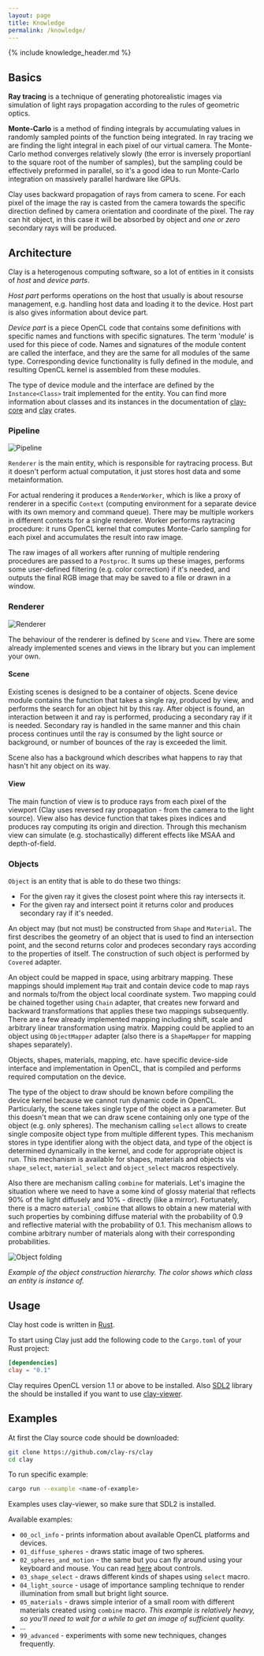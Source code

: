 ```yaml
---
layout: page
title: Knowledge
permalink: /knowledge/
---
```


{% include knowledge_header.md %}

## Basics

**Ray tracing** is a technique of generating photorealistic images via simulation of light rays propagation according to the rules of geometric optics.

**Monte-Carlo** is a method of finding integrals by accumulating values in randomly sampled points of the function being integrated.
In ray tracing we are finding the light integral in each pixel of our virtual camera. The Monte-Carlo method converges relatively slowly (the error is inversely proportianl to the square root of the number of samples), but the sampling could be effectively preformed in parallel, so it's a good idea to run Monte-Carlo integration on massively parallel hardware like GPUs. 

Clay uses backward propagation of rays from camera to scene. For each pixel of the image the ray is casted from the camera towards the specific direction defined by camera orientation and coordinate of the pixel. The ray can hit object, in this case it will be absorbed by object and *one or zero* secondary rays will be produced.

## Architecture

Clay is a heterogenous computing software, so a lot of entities in it consists of *host* and *device parts*.

*Host part* performs operations on the host that usually is about resourse management, e.g. handling host data and loading it to the device. Host part is also gives information about device part.

*Device part* is a piece OpenCL code that contains some definitions with specific names and functions with specific signatures. The term 'module' is used for this piece of code. Names and signatures of the module content are called the interface, and they are the same for all modules of the same type. Corresponding device functionality is fully defined in the module, and resulting OpenCL kernel is assembled from these modules.

The type of device module and the interface are defined by the `Instance<Class>` trait implemented for the entity. You can find more information about classes and its instances in the documentation of [clay-core](https://docs.rs/clay-core/) and [clay](https://docs.rs/clay/) crates.

### Pipeline

![Pipeline](/assets/pipeline.svg)

`Renderer` is the main entity, which is responsible for raytracing process. But it doesn't perform actual computation, it just stores host data and some metainformation.

For actual rendering it produces a `RenderWorker`, which is like a proxy of renderer in a specific `Context` (computing environment for a separate device with its own memory and command queue). There may be multiple workers in different contexts for a single renderer. Worker performs raytracing procedure: it runs OpenCL kernel that computes Monte-Carlo sampling for each pixel and accumulates the result into raw image.

The raw images of all workers after running of multiple rendering procedures are passed to a `Postproc`. It sums up these images, performs some user-defined filtering (e.g. color correction) if it's needed, and outputs the final RGB image that may be saved to a file or drawn in a window. 

### Renderer

![Renderer](/assets/renderer.svg)

The behaviour of the renderer is defined by `Scene` and `View`. There are some already implemented scenes and views in the library but you can implement your own.

#### Scene

Existing scenes is designed to be a container of objects. Scene device module contains the function that takes a single ray, produced by view, and performs the search for an object hit by this ray. After object is found, an interaction between it and ray is performed, producing a secondary ray if it is needed. Secondary ray is handled in the same manner and this chain process continues until the ray is consumed by the light source or background, or number of bounces of the ray is exceeded the limit.

Scene also has a background which describes what happens to ray that hasn't hit any object on its way.

#### View

The main function of view is to produce rays from each pixel of the viewport (Clay uses reversed ray propagation - from the camera to the light source). View also has device function that takes pixes indices and produces ray computing its origin and direction. Through this mechanism view can simulate (e.g. stochastically) different effects like MSAA and depth-of-field.

### Objects

`Object` is an entity that is able to do these two things:
+ For the given ray it gives the closest point where this ray intersects it.
+ For the given ray and intersect point it returns color and produces secondary ray if it's needed.

An object may (but not must) be constructed from `Shape` and `Material`. The first describes the geometry of an object that is used to find an intersection point, and the second returns color and prodeces secondary rays according to the properties of itself. The construction of such object is performed by `Covered` adapter.

An object could be mapped in space, using arbitrary mapping. These mappings should implement `Map` trait and contain device code to map rays and normals to/from the object local coordinate system. Two mapping could be chained together using `Chain` adapter, that creates new forward and backward transformations that applies these two mappings subsequently. There are a few already implemented mapping including shift, scale and arbitrary linear transformation using matrix. Mapping could be applied to an object using `ObjectMapper` adapter (also there is a `ShapeMapper` for mapping shapes separately).

Objects, shapes, materials, mapping, etc. have specific device-side interface and implementation in OpenCL, that is compiled and performs required computation on the device.

The type of the object to draw should be known before compiling the device kernel because we cannot run dynamic code in OpenCL. Particularly, the scene takes single type of the object as a parameter. But this doesn't mean that we can draw scene containing only one type of the object (e.g. only spheres). The mechanism calling `select` allows to create single composite object type from multiple different types. This mechanism stores in type identifier along with the object data, and type of the object is determined dynamically in the kernel, and code for appropriate object is run. This mechanism is available for shapes, materials and objects via `shape_select`, `material_select` and `object_select` macros respectively.

Also there are mechanism calling `combine` for materials. Let's imagine the situation where we need to have a some kind of glossy material that reflects 90% of the light diffusely and 10% - directly (like a mirror). Fortunately, there is a macro `material_combine` that allows to obtain a new material with such properties by combining diffuse material with the probability of 0.9 and reflective material with the probability of 0.1. This mechanism allows to combine arbitrary number of materials along with their corresponding probabilities.

![Object folding](/assets/object_folding.svg)

*Example of the object construction hierarchy. The color shows which class an entity is instance of.*

## Usage

Clay host code is written in [Rust](https://www.rust-lang.org/).

To start using Clay just add the following code to the `Cargo.toml` of your Rust project:

```toml
[dependencies]
clay = "0.1"
```

Clay requires OpenCL version 1.1 or above to be installed. Also [SDL2](https://libsdl.org/) library the should be installed if you want to use [clay-viewer](https://github.com/clay-rs/clay-viewer).

## Examples

At first the Clay source code should be downloaded:

```bash
git clone https://github.com/clay-rs/clay
cd clay
```

To run specific example:
```bash
cargo run --example <name-of-example>
```

Examples uses clay-viewer, so make sure that SDL2 is installed.

Available examples:

+ `00_ocl_info` - prints information about available OpenCL platforms and devices.
+ `01_diffuse_spheres` - draws static image of two spheres.
+ `02_spheres_and_motion` - the same but you can fly around using your keyboard and mouse. You can read [here](https://github.com/clay-rs/clay-viewer) about controls.
+ `03_shape_select` - draws different kinds of shapes using `select` macro.
+ `04_light_source` - usage of importance sampling technique to render illumination from small but bright light source.
+ `05_materials` - draws simple interior of a small room with different materials created using `combine` macro. *This example is relatively heavy, so you'll need to wait for a while to get an image of sufficient quality.* 
+ ...
+ `99_advanced` - experiments with some new techniques, changes frequently. 
